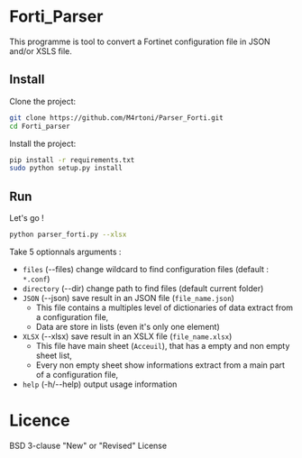 # Forti_Parser

This programme is tool to convert a Fortinet configuration file in JSON and/or XSLS file.

## Install

Clone the project:
```bash
git clone https://github.com/M4rtoni/Parser_Forti.git
cd Forti_parser
```
Install the project:
```bash
pip install -r requirements.txt
sudo python setup.py install
```

## Run

Let's go !
```bash
python parser_forti.py --xlsx 
```

Take 5 optionnals arguments :
  - `files` (--files) change wildcard to find configuration files (default : `*.conf`)
  - `directory` (--dir) change path to find files (default current folder)
  - `JSON` (--json) save result in an JSON file (`file_name.json`)
    - This file contains a multiples level of dictionaries of data extract from a configuration file,
    - Data are store in lists (even it's only one element)
  - `XLSX` (--xlsx) save result in an XSLX file (`file_name.xlsx`)
    - This file have main sheet (`Acceuil`), that has a empty and non empty sheet list,
    - Every non empty sheet show informations extract from a main part of a configuration file,
  - `help` (-h/--help) output usage information

# Licence

BSD 3-clause "New" or "Revised" License
